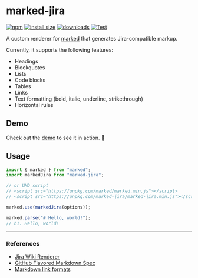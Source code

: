 # marked-jira

[![npm](https://badgen.net/npm/v/marked-jira)](https://www.npmjs.com/package/marked-jira)
[![install size](https://badgen.net/packagephobia/install/marked-jira)](https://packagephobia.now.sh/result?p=marked-jira)
[![downloads](https://badgen.net/npm/dt/marked-jira)](https://www.npmjs.com/package/marked-jira)
[![Test](https://github.com/MrMarble/marked-jira/actions/workflows/test.yaml/badge.svg)](https://github.com/MrMarble/marked-jira/actions/workflows/test.yaml)

A custom renderer for [marked](https://marked.js.org) that generates Jira-compatible markup.

Currently, it supports the following features:
- Headings
- Blockquotes
- Lists
- Code blocks
- Tables
- Links
- Text formatting (bold, italic, underline, strikethrough)
- Horizontal rules


## Demo
Check out the [demo](https://mrmarble.github.io/marked-jira) to see it in action. 👀


## Usage
```javascript
import { marked } from "marked";
import markedJira from "marked-jira";

// or UMD script
// <script src="https://unpkg.com/marked/marked.min.js"></script>
// <script src="https://unpkg.com/marked-jira/marked-jira.min.js"></script>

marked.use(markedJira(options));

marked.parse("# Hello, world!");
// h1. Hello, world!
```

---

### References
- [Jira Wiki Renderer](https://jira.atlassian.com/secure/WikiRendererHelpAction.jspa?section=all)
- [GitHub Flavored Markdown Spec](https://docs.github.com/get-started/writing-on-github/getting-started-with-writing-and-formatting-on-github/basic-writing-and-formatting-syntax)
- [Markdown link formats](https://gist.github.com/emedinaa/28ed71b450243aba48accd634679f805)
